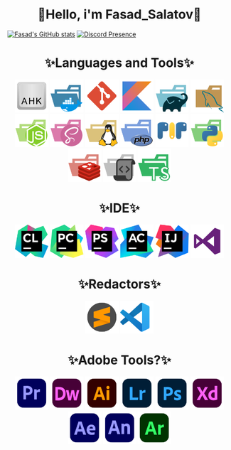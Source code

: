 <h1 align=center> 🍂Hello, i'm Fasad_Salatov🍂 </h1>


[![Fasad's GitHub stats](https://github-readme-stats.vercel.app/api?username=FasadSalatov&theme=rose&card_width=600px&show_icons=true&include_all_commits=true&show_owner=true)](https://github.com/anuraghazra/github-readme-stats)
[![Discord Presence](https://lanyard.cnrad.dev/api/614574572959825953)](https://discord.com/users/614574572959825953)

<h1 align=center>✨Languages and Tools✨</h1>
<div align=center>
  <img src="svgs/languages/BAM (1).svg" width=75px>
  <img src="svgs/languages/BAM (2).svg" width=75px>
  <img src="svgs/languages/BAM (3).svg" width=75px>
  <img src="svgs/languages/BAM (4).svg" width=75px>
  <img src="svgs/languages/BAM (5).svg" width=75px>
  <img src="svgs/languages/BAM (6).svg" width=75px>
  <img src="svgs/languages/BAM (7).svg" width=75px>
  <img src="svgs/languages/BAM (8).svg" width=75px>
  <img src="svgs/languages/BAM (9).svg" width=75px>
  <img src="svgs/languages/BAM (10).svg" width=75px>
  <img src="svgs/languages/BAM (11).svg" width=75px>
  <img src="svgs/languages/BAM (12).svg" width=75px>
  <img src="svgs/languages/BAM (13).svg" width=75px>
  <img src="svgs/languages/BAM (14).svg" width=75px>
  <img src="svgs/languages/BAM (15).svg" width=75px>
</div>
<h1 align=center>✨IDE✨</h1>
<div align=center>
  <img src="svgs/ide/jb (1).svg" width=75px>
  <img src="svgs/ide/jb (2).svg" width=75px>
  <img src="svgs/ide/jb (3).svg" width=75px>
  <img src="svgs/ide/jb (4).svg" width=75px>
  <img src="svgs/ide/jb (5).svg" width=75px>
  <img src="svgs/ide/jb (6).svg" width=75px>
</div>

<h1 align=center>✨Redactors✨</h1>
<div align=center>
  <img src="svgs/redactors/sb.svg" width=75px>
  <img src="svgs/redactors/vs.svg" width=75px>
</div>

<h1 align=center>✨Adobe Tools?✨</h1>
<div align=center>
  <img src="svgs/adobe/adobe (1).svg" width=75px>
  <img src="svgs/adobe/adobe (2).svg" width=75px>
  <img src="svgs/adobe/adobe (3).svg" width=75px>
  <img src="svgs/adobe/adobe (4).svg" width=75px>
  <img src="svgs/adobe/adobe (5).svg" width=75px>
  <img src="svgs/adobe/adobe (6).svg" width=75px>
  <img src="svgs/adobe/adobe (7).svg" width=75px>
  <img src="svgs/adobe/adobe (8).svg" width=75px>
  <img src="svgs/adobe/adobe (9).svg" width=75px>
</div>


